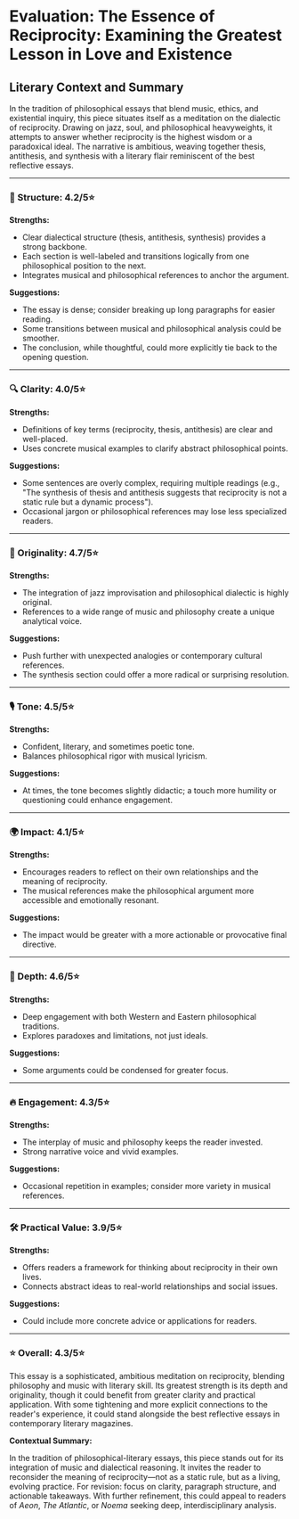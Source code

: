 # Evaluation: The Essence of Reciprocity: Examining the Greatest Lesson in Love and Existence

## Literary Context and Summary

In the tradition of philosophical essays that blend music, ethics, and existential inquiry, this piece situates itself as a meditation on the dialectic of reciprocity. Drawing on jazz, soul, and philosophical heavyweights, it attempts to answer whether reciprocity is the highest wisdom or a paradoxical ideal. The narrative is ambitious, weaving together thesis, antithesis, and synthesis with a literary flair reminiscent of the best reflective essays.

---

### 📐 Structure: 4.2/5⭐
**Strengths:**
- Clear dialectical structure (thesis, antithesis, synthesis) provides a strong backbone.
- Each section is well-labeled and transitions logically from one philosophical position to the next.
- Integrates musical and philosophical references to anchor the argument.

**Suggestions:**
- The essay is dense; consider breaking up long paragraphs for easier reading.
- Some transitions between musical and philosophical analysis could be smoother.
- The conclusion, while thoughtful, could more explicitly tie back to the opening question.

---

### 🔍 Clarity: 4.0/5⭐
**Strengths:**
- Definitions of key terms (reciprocity, thesis, antithesis) are clear and well-placed.
- Uses concrete musical examples to clarify abstract philosophical points.

**Suggestions:**
- Some sentences are overly complex, requiring multiple readings (e.g., "The synthesis of thesis and antithesis suggests that reciprocity is not a static rule but a dynamic process").
- Occasional jargon or philosophical references may lose less specialized readers.

---

### 🧠 Originality: 4.7/5⭐
**Strengths:**
- The integration of jazz improvisation and philosophical dialectic is highly original.
- References to a wide range of music and philosophy create a unique analytical voice.

**Suggestions:**
- Push further with unexpected analogies or contemporary cultural references.
- The synthesis section could offer a more radical or surprising resolution.

---

### 🎙️ Tone: 4.5/5⭐
**Strengths:**
- Confident, literary, and sometimes poetic tone.
- Balances philosophical rigor with musical lyricism.

**Suggestions:**
- At times, the tone becomes slightly didactic; a touch more humility or questioning could enhance engagement.

---

### 🌍 Impact: 4.1/5⭐
**Strengths:**
- Encourages readers to reflect on their own relationships and the meaning of reciprocity.
- The musical references make the philosophical argument more accessible and emotionally resonant.

**Suggestions:**
- The impact would be greater with a more actionable or provocative final directive.

---

### 🧩 Depth: 4.6/5⭐
**Strengths:**
- Deep engagement with both Western and Eastern philosophical traditions.
- Explores paradoxes and limitations, not just ideals.

**Suggestions:**
- Some arguments could be condensed for greater focus.

---

### 🔥 Engagement: 4.3/5⭐
**Strengths:**
- The interplay of music and philosophy keeps the reader invested.
- Strong narrative voice and vivid examples.

**Suggestions:**
- Occasional repetition in examples; consider more variety in musical references.

---

### 🛠️ Practical Value: 3.9/5⭐
**Strengths:**
- Offers readers a framework for thinking about reciprocity in their own lives.
- Connects abstract ideas to real-world relationships and social issues.

**Suggestions:**
- Could include more concrete advice or applications for readers.

---

### ⭐ Overall: 4.3/5⭐

This essay is a sophisticated, ambitious meditation on reciprocity, blending philosophy and music with literary skill. Its greatest strength is its depth and originality, though it could benefit from greater clarity and practical application. With some tightening and more explicit connections to the reader's experience, it could stand alongside the best reflective essays in contemporary literary magazines.

**Contextual Summary:**

In the tradition of philosophical-literary essays, this piece stands out for its integration of music and dialectical reasoning. It invites the reader to reconsider the meaning of reciprocity—not as a static rule, but as a living, evolving practice. For revision: focus on clarity, paragraph structure, and actionable takeaways. With further refinement, this could appeal to readers of *Aeon*, *The Atlantic*, or *Noema* seeking deep, interdisciplinary analysis. 